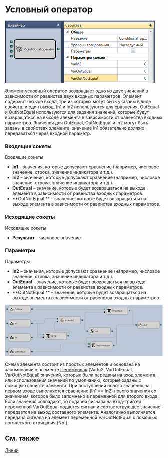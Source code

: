 # Условный оператор

![Designer The conditional operator 00](../images/Designer_conditional_operator_00.png)

Элемент условный оператор возвращает одно из двух значений в зависимости от равенства двух входных параметров. Элемент содержит четыре входа, три из которых могут быть указаны в виде свойств, и один выход. In1 и In2 используются для сравнения, OutEqual и OutNotEqual используются для задания значений, которые будут возвращаться на выходе элемента в зависимости от равенства входных параметров. Значения для OutEqual, OutNotEqual и In2 могут быть заданы в свойствах элемента, значение In1 обязательно должно передаваться через входной параметр.

### Входящие сокеты

Входящие сокеты

- **In1** – значения, которые допускают сравнение (например, числовое значение, строка, значение индикатора и т.д.).
- **In2** – значения, которые допускают сравнение (например, числовое значение, строка, значение индикатора и т.д.).
- **OutEqual** – значение, которые будет возвращаться на выходе элемента в зависимости от равенства входных параметров.
- **OutNotEqual ** – значение, которые будет возвращаться на выходе элемента в зависимости от равенства входных параметров.

### Исходящие сокеты

Исходящие сокеты

- **Результат** – числовое значение

### Параметры

Параметры

- **In2** – значения, которые допускают сравнение (например, числовое значение, строка, значение индикатора и т.д.).
- **OutEqual** – значение, которые будет возвращаться на выходе элемента в зависимости от равенства входных параметров.
- **OutNotEqual ** – значение, которые будет возвращаться на выходе элемента в зависимости от равенства входных параметров.

![Designer The conditional operator 01](../images/Designer_conditional_operator_01.png)

Схема элемента состоит из простых элементов и основана на запоминании в элементе [Переменная](Designer_Variable.md) (VarIn2, VarOutEqual, VarOutNotEqual) значений, которые были переданы на вход элемента, или использования значений по умолчанию, которые заданы с помощью свойств элемента. При поступлении нового значения на первом входе выполняется сравнение (In1 \=\= In2) нового значения со значением, которое было запомнено в переменной для второго входа. Если значения совпадают, то подачей сигнала на вход\-триггер переменной VarOutEqual подается сигнал и соответствующее значение передается на выход составного элемента. Аналогично выполняется передача сигнала на элемент переменной VarOutNotEqual с помощью логического отрицания (Not).

## См. также

[Линии](Designer_Line.md)
